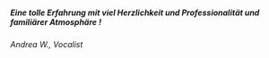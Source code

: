 ##### Eine tolle Erfahrung mit viel Herzlichkeit und Professionalität und familiärer Atmosphäre !
<cite>Andrea W., Vocalist</cite>
